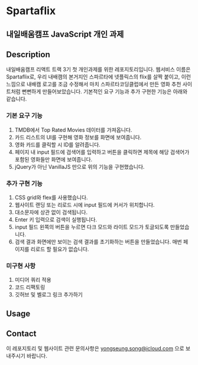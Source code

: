 # Spartaflix

## 내일배움캠프 JavaScript 개인 과제

## Description

내일배움캠프 리액트 트랙 3기 첫 개인과제를 위한 레포지토리입니다.
웹서비스 이름은 Spartaflix로, 우리 내배캠의 본거지인 스파르타에 넷플릭스의 flix를 살짝 붙이고, 이런 느낌으로 내배캠 로고를 조금 수정해서 마치 스파르타코딩클럽에서 만든 영화 추천 사이트처럼 뻔뻔하게 만들어보았습니다.
기본적인 요구 기능과 추가 구현한 기능은 아래와 같습니다.

### 기본 요구 기능

1. TMDB에서 Top Rated Movies 데이터를 가져옵니다.
2. 카드 리스트의 UI를 구현해 영화 정보를 화면에 보여줍니다.
3. 영화 카드를 클릭할 시 ID를 알려줍니다.
4. 페이지 내 input 필드에 검색어를 입력하고 버튼을 클릭하면 제목에 해당 검색어가 포함된 영화들만 화면에 보여줍니다.
5. jQuery가 아닌 VanillaJS 만으로 위의 기능을 구현했습니다.

### 추가 구현 기능

1. CSS grid와 flex를 사용했습니다.
2. 웹사이트 랜딩 또는 리로드 시에 input 필드에 커서가 위치합니다.
3. 대소문자에 상관 없이 검색됩니다.
4. Enter 키 입력으로 검색이 실행됩니다.
5. input 필드 왼쪽의 버튼을 누르면 다크 모드와 라이트 모드가 토글되도록 만들었습니다.
6. 검색 결과 화면에만 보이는 검색 결과를 초기화하는 버튼을 만들었습니다. 매번 페이지를 리로드 할 필요가 없습니다.

### 미구현 사항

1. 미디어 쿼리 적용
2. 코드 리팩토링
3. 깃허브 및 벨로그 링크 추가하기

## Usage

## Contact

이 레포지토리 및 웹사이트 관련 문의사항은 yongseung.song@icloud.com 으로 보내주시기 바랍니다.

